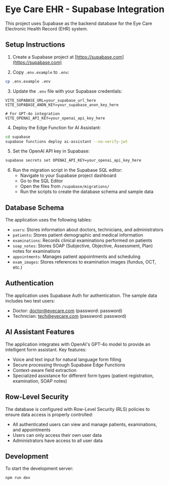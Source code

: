 # Eye Care EHR - Supabase Integration

This project uses Supabase as the backend database for the Eye Care Electronic Health Record (EHR) system.

## Setup Instructions

1. Create a Supabase project at [https://supabase.com](https://supabase.com)

2. Copy `.env.example` to `.env`:
```sh
cp .env.example .env
```

3. Update the `.env` file with your Supabase credentials:
```
VITE_SUPABASE_URL=your_supabase_url_here
VITE_SUPABASE_ANON_KEY=your_supabase_anon_key_here

# For GPT-4o integration
VITE_OPENAI_API_KEY=your_openai_api_key_here
```

4. Deploy the Edge Function for AI Assistant:
```sh
cd supabase
supabase functions deploy ai-assistant --no-verify-jwt
```

5. Set the OpenAI API key in Supabase:
```sh
supabase secrets set OPENAI_API_KEY=your_openai_api_key_here
```

6. Run the migration script in the Supabase SQL editor:
   - Navigate to your Supabase project dashboard
   - Go to the SQL Editor
   - Open the files from `/supabase/migrations/`
   - Run the scripts to create the database schema and sample data

## Database Schema

The application uses the following tables:

- `users`: Stores information about doctors, technicians, and administrators
- `patients`: Stores patient demographic and medical information
- `examinations`: Records clinical examinations performed on patients
- `soap_notes`: Stores SOAP (Subjective, Objective, Assessment, Plan) notes for examinations
- `appointments`: Manages patient appointments and scheduling
- `exam_images`: Stores references to examination images (fundus, OCT, etc.)

## Authentication

The application uses Supabase Auth for authentication. The sample data includes two test users:

- Doctor: doctor@eyecare.com (password: password)
- Technician: tech@eyecare.com (password: password)

## AI Assistant Features

The application integrates with OpenAI's GPT-4o model to provide an intelligent form assistant. Key features:

- Voice and text input for natural language form filling
- Secure processing through Supabase Edge Functions
- Context-aware field extraction
- Specialized assistance for different form types (patient registration, examination, SOAP notes)

## Row-Level Security

The database is configured with Row-Level Security (RLS) policies to ensure data access is properly controlled:

- All authenticated users can view and manage patients, examinations, and appointments
- Users can only access their own user data
- Administrators have access to all user data

## Development

To start the development server:

```sh
npm run dev
```